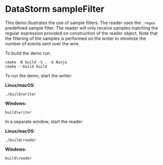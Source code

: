 # DataStorm sampleFilter

This demo illustrates the use of sample filters. The reader uses the `_regex` predefined sample filter. The reader will
only receive samples matching the regular expression provided on construction of the reader object. Note that the
filtering of the samples is performed on the writer to minimize the number of events sent over the wire.

To build the demo run:

```shell
cmake -B build -S . -G Ninja
cmake --build build
```

To run the demo, start the writer:

**Linux/macOS:**

```shell
./build/writer
```

**Windows:**

```shell
build\writer
```

In a separate window, start the reader:

**Linux/macOS:**

```shell
./build/reader
```

**Windows:**

```shell
build\reader
```
